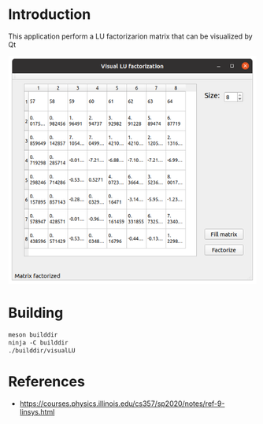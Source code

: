 # Introduction
This application perform a LU factorizarion matrix that can be visualized by Qt

![alt](./img/test.png)

# Building
```
meson builddir
ninja -C builddir
./builddir/visualLU
```

# References
* https://courses.physics.illinois.edu/cs357/sp2020/notes/ref-9-linsys.html
